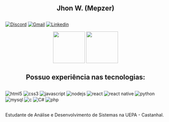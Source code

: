 ### <h2 align="center">Jhon W. (Mepzer)<h2>

  [![Discord](https://img.shields.io/badge/Discord-7289DA?style=for-the-badge&logo=discord&logoColor=white)](http://discordapp.com/users/Mepzer#0632)
  [![Gmail](https://img.shields.io/badge/Gmail-D14836?style=for-the-badge&logo=gmail&logoColor=white)](mailto:wesleyyads@gmail.com)
  [![Linkedin](https://img.shields.io/badge/LinkedIn-0077B5?style=for-the-badge&logo=linkedin&logoColor=white)](https://www.linkedin.com/in/jhon-wesley-26a86b211/)


<div align="center">
  <img height="100em" src="https://github-readme-stats.vercel.app/api?username=Mepzer&show_icons=true&theme=dracula&include_all_commits=true&count_private=true"/>
  <img height="100em" src="https://github-readme-stats.vercel.app/api/top-langs/?username=Mepzer&layout=compact&langs_count=7&theme=dracula"/>
</div>

## <h2 align="center">Possuo experiência nas tecnologias:<h2>

<div style="display: inline_block">
    <img align="center" src="https://img.shields.io/badge/HTML5-E34F26?style=for-the-badge&logo=html5&logoColor=white" alt="html5">
    <img align="center" src="https://img.shields.io/badge/CSS3-1572B6?style=for-the-badge&logo=css3&logoColor=white" alt="css3">
    <img align="center" src="https://img.shields.io/badge/JavaScript-F7DF1E?style=for-the-badge&logo=javascript&logoColor=black" alt="javascript">
    <img align="center" src="https://img.shields.io/badge/Node.js-43853D?style=for-the-badge&logo=node.js&logoColor=white" alt="nodejs" >
    <img align="center" src="https://img.shields.io/badge/React-20232A?style=for-the-badge&logo=react&logoColor=61DAFB" alt="react">
    <img align="center" src="https://img.shields.io/badge/React_Native-20232A?style=for-the-badge&logo=react&logoColor=61DAFB" alt="react native">
    <img align="center" src="https://img.shields.io/badge/Python-3776AB?style=for-the-badge&logo=python&logoColor=white" alt="python">
    <img align="center" src="https://img.shields.io/badge/MySQL-00000F?style=for-the-badge&logo=mysql&logoColor=white" alt="mysql">
    <img align="center" src="https://img.shields.io/badge/C-00599C?style=for-the-badge&logo=c&logoColor=white" alt="c">
    <img align="center" src="https://img.shields.io/badge/C%23-239120?style=for-the-badge&logo=c-sharp&logoColor=white" alt="C#">
    <img align="center" src="https://img.shields.io/badge/PHP-777BB4?style=for-the-badge&logo=php&logoColor=white" alt="php">
  
</div><br>

Estudante de Análise e Desenvolvimento de Sistemas na UEPA - Castanhal. 
